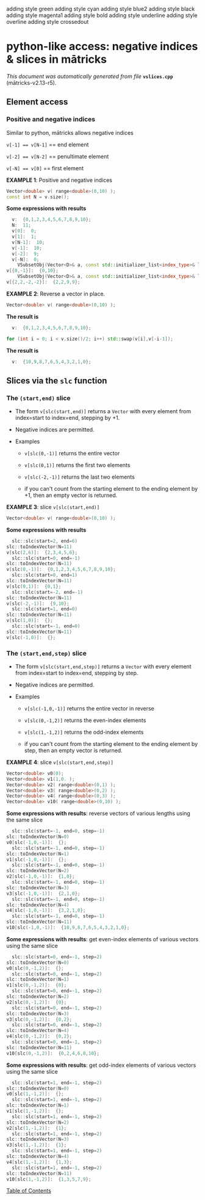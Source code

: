  adding style green 
 adding style cyan 
 adding style blue2 
 adding style black 
 adding style magenta1 
 adding style bold 
 adding style underline 
 adding style overline 
 adding style crossedout 

# python-like access: negative indices & slices in mātricks
_This document was automatically generated from file_ **`vslices.cpp`** (mātricks-v2.13-r5).

## Element access
### Positive and negative indices
Similar to python, mātricks allows negative indices

`v[-1] == v[N-1]` == end element

`v[-2] == v[N-2]` == penultimate element

`v[-N] == v[0]`   == first element



**EXAMPLE 1**: Positive and negative indices
```C++
Vector<double> v( range<double>(0,10) );
const int N = v.size();
```

**Some expressions with results**
```C++
  v:  {0,1,2,3,4,5,6,7,8,9,10}; 
  N:  11; 
  v[0]:  0; 
  v[1]:  1; 
  v[N-1]:  10; 
  v[-1]:  10; 
  v[-2]:  9; 
  v[-N]:  0; 
    VSubsetObj(Vector<D>& a, const std::initializer_list<index_type>& list)
v[{0,-1}]:  {0,10}; 
    VSubsetObj(Vector<D>& a, const std::initializer_list<index_type>& list)
v[{2,2,-2,-2}]:  {2,2,9,9}; 
```



**EXAMPLE 2**: Reverse a vector in place.
```C++
Vector<double> v( range<double>(0,10) );
```

**The result is**
```C++
  v:  {0,1,2,3,4,5,6,7,8,9,10}; 
```

```C++
for (int i = 0; i < v.size()/2; i++) std::swap(v[i],v[-i-1]);
```

**The result is**
```C++
  v:  {10,9,8,7,6,5,4,3,2,1,0}; 
```

## Slices via the `slc` function
### The `(start,end)` slice
* The form `v[slc(start,end)]` returns a `Vector` with every element from index=start to index=end, stepping by +1.

* Negative indices are permitted.

* Examples

  * `v[slc(0,-1)]` returns the entire vector

  * `v[slc(0,1)]` returns the first two elements

  * `v[slc(-2,-1)]` returns the last two elements

  *  if you can't count from the starting element to the ending element by +1, then an empty vector is returned.



**EXAMPLE 3**: slice `v[slc(start,end)]`
```C++
Vector<double> v( range<double>(0,10) );
```

**Some expressions with results**
```C++
  slc::slc(start=2, end=6)
slc::toIndexVector(N=11)
v[slc(2,6)]:  {2,3,4,5,6}; 
  slc::slc(start=0, end=-1)
slc::toIndexVector(N=11)
v[slc(0,-1)]:  {0,1,2,3,4,5,6,7,8,9,10}; 
  slc::slc(start=0, end=1)
slc::toIndexVector(N=11)
v[slc(0,1)]:  {0,1}; 
  slc::slc(start=-2, end=-1)
slc::toIndexVector(N=11)
v[slc(-2,-1)]:  {9,10}; 
  slc::slc(start=1, end=0)
slc::toIndexVector(N=11)
v[slc(1,0)]:  {}; 
  slc::slc(start=-1, end=0)
slc::toIndexVector(N=11)
v[slc(-1,0)]:  {}; 
```

### The `(start,end,step)` slice
* The form `v[slc(start,end,step)]` returns a `Vector` with every element from index=start to index=end, stepping by step.

* Negative indices are permitted.

* Examples

  * `v[slc(-1,0,-1)]` returns the entire vector in reverse

  * `v[slc(0,-1,2)]` returns the even-index elements

  * `v[slc(1,-1,2)]` returns the odd-index elements

  *  if you can't count from the starting element to the ending element by step, then an empty vector is returned.



**EXAMPLE 4**: slice `v[slc(start,end,step)]`
```C++
Vector<double> v0(0);
Vector<double> v1(1,0. );
Vector<double> v2( range<double>(0,1) );
Vector<double> v3( range<double>(0,2) );
Vector<double> v4( range<double>(0,3) );
Vector<double> v10( range<double>(0,10) );
```

**Some expressions with results**: reverse vectors of various lengths using the same slice
```C++
  slc::slc(start=-1, end=0, step=-1)
slc::toIndexVector(N=0)
v0[slc(-1,0,-1)]:  {}; 
  slc::slc(start=-1, end=0, step=-1)
slc::toIndexVector(N=1)
v1[slc(-1,0,-1)]:  {}; 
  slc::slc(start=-1, end=0, step=-1)
slc::toIndexVector(N=2)
v2[slc(-1,0,-1)]:  {1,0}; 
  slc::slc(start=-1, end=0, step=-1)
slc::toIndexVector(N=3)
v3[slc(-1,0,-1)]:  {2,1,0}; 
  slc::slc(start=-1, end=0, step=-1)
slc::toIndexVector(N=4)
v4[slc(-1,0,-1)]:  {3,2,1,0}; 
  slc::slc(start=-1, end=0, step=-1)
slc::toIndexVector(N=11)
v10[slc(-1,0,-1)]:  {10,9,8,7,6,5,4,3,2,1,0}; 
```

**Some expressions with results**: get even-index elements of various vectors using the same slice
```C++
  slc::slc(start=0, end=-1, step=2)
slc::toIndexVector(N=0)
v0[slc(0,-1,2)]:  {}; 
  slc::slc(start=0, end=-1, step=2)
slc::toIndexVector(N=1)
v1[slc(0,-1,2)]:  {0}; 
  slc::slc(start=0, end=-1, step=2)
slc::toIndexVector(N=2)
v2[slc(0,-1,2)]:  {0}; 
  slc::slc(start=0, end=-1, step=2)
slc::toIndexVector(N=3)
v3[slc(0,-1,2)]:  {0,2}; 
  slc::slc(start=0, end=-1, step=2)
slc::toIndexVector(N=4)
v4[slc(0,-1,2)]:  {0,2}; 
  slc::slc(start=0, end=-1, step=2)
slc::toIndexVector(N=11)
v10[slc(0,-1,2)]:  {0,2,4,6,8,10}; 
```

**Some expressions with results**: get odd-index elements of various vectors using the same slice
```C++
  slc::slc(start=1, end=-1, step=2)
slc::toIndexVector(N=0)
v0[slc(1,-1,2)]:  {}; 
  slc::slc(start=1, end=-1, step=2)
slc::toIndexVector(N=1)
v1[slc(1,-1,2)]:  {}; 
  slc::slc(start=1, end=-1, step=2)
slc::toIndexVector(N=2)
v2[slc(1,-1,2)]:  {1}; 
  slc::slc(start=1, end=-1, step=2)
slc::toIndexVector(N=3)
v3[slc(1,-1,2)]:  {1}; 
  slc::slc(start=1, end=-1, step=2)
slc::toIndexVector(N=4)
v4[slc(1,-1,2)]:  {1,3}; 
  slc::slc(start=1, end=-1, step=2)
slc::toIndexVector(N=11)
v10[slc(1,-1,2)]:  {1,3,5,7,9}; 
```


[Table of Contents](README.md)
